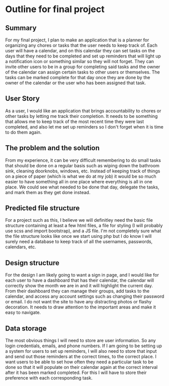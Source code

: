 # Outline for final project

## Summary

For my final project, I plan to make an application that is a planner for organizing
any chores or tasks that the user needs to keep track of. Each user will have a calendar,
and on this calendar they can set tasks on the days that they need to be completed and
set up reminders that will light up a notification icon or something similar so they will
not forget. They can invite other users to be in a group for completing said tasks
and the owner of the calendar can assign certain tasks to other users or themselves.
The tasks can be marked complete for that day once they are done by the owner of the calendar
or the user who has been assigned that task.

## User Story

As a user, I would like an application that brings accountability to chores or other tasks
by letting me track their completion. It needs to be something that allows me to keep track of
the most recent time they were last completed, and also let me set up reminders so I don't forget
when it is time to do them again.

## The problem and the solution

From my experience, it can be very difficult remembering to do small tasks that should be
done on a regular basis such as wiping down the bathroom sink, cleaning doorknobs, windows, etc.
Instead of keeping track of things on a piece of paper (which is what we do at my job) it would be
so much easier to have something all in one place where everything is all in one place. We could see
what needed to be done that day, delegate the tasks, and mark them as they get done instead.

## Predicted file structure

For a project such as this, I believe we will definitley need the basic file structure containing at least a few html files, a file for styling (I will probably use scss and import bootstrap), and a JS file. I'm not completely sure what the file structure looks like once we start using php but I do know I will surely need a database
to keep track of all the usernames, passwords, calendars, etc.

## Design structure

For the design I am likely going to want a sign in page, and I would like for each user to have a dashboard that has their calendar, the calendar will correctly show the month we are in and it will highlight the current day. From their dashboard they can manage their groups, add tasks to the calendar, and access any
account settings such as changing their password or email. I do not want the site to have any distracting photos or flashy decoration. It needs to draw attention to the important areas and make it easy to navigate.

## Data storage

The most obvious things I will need to store are user information. So any login credentials, emails, and phone numbers. If I am going to be setting up a system for users to set up reminders, I will also need to store that input and send out those reminders at the correct times, to the correct place. I want users to be able to set how often they need a particular task to be done so that it will populate on their calendar again at the correct interval after it has been marked completed. For this I will have to store their preference with each corresponding task.
